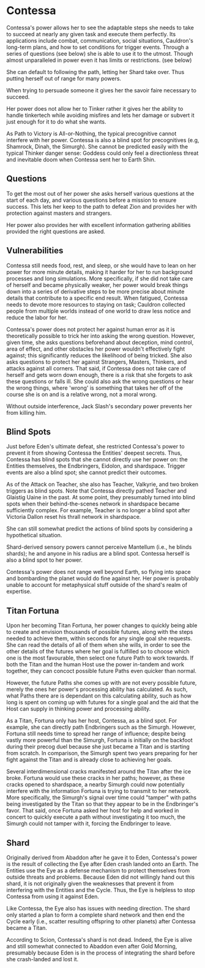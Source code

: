 # Contessa
Contessa's power allows her to see the adaptable steps she needs to take to succeed at nearly any given task and execute them perfectly. Its applications include combat, communication, social situations, Cauldron's long-term plans, and how to set conditions for trigger events. Through a series of questions (see below) she is able to use it to the utmost. Though almost unparalleled in power even it has limits or restrictions. (see below)

She can default to following the path, letting her Shard take over. Thus putting herself out of range for many powers.

When trying to persuade someone it gives her the savoir faire necessary to succeed.

Her power does not allow her to Tinker rather it gives her the ability to handle tinkertech while avoiding misfires and lets her damage or subvert it just enough for it to do what she wants.

As Path to Victory is All-or-Nothing, the typical precognitive cannot interfere with her power. Contessa is also a blind spot for precognitives (e.g, Shamrock, Dinah, the Simurgh). She cannot be predicted easily with the typical Thinker danger sense: Goddess could only feel a directionless threat and inevitable doom when Contessa sent her to Earth Shin.

## Questions
To get the most out of her power she asks herself various questions at the start of each day, and various questions before a mission to ensure success. This lets her keep to the path to defeat Zion and provides her with protection against masters and strangers.

Her power also provides her with excellent information gathering abilities provided the right questions are asked.

## Vulnerabilities
Contessa still needs food, rest, and sleep, or she would have to lean on her power for more minute details, making it harder for her to run background processes and long simulations. More specifically, if she did not take care of herself and became physically weaker, her power would break things down into a series of derivative steps to be more precise about minute details that contribute to a specific end result. When fatigued, Contessa needs to devote more resources to staying on task; Cauldron collected people from multiple worlds instead of one world to draw less notice and reduce the labor for her.

Contessa's power does not protect her against human error as it is theoretically possible to trick her into asking the wrong question. However, given time, she asks questions beforehand about deception, mind control, area of effect, and other obstacles her power wouldn't effectively fight against; this significantly reduces the likelihood of being tricked. She also asks questions to protect her against Strangers, Masters, Thinkers, and attacks against all corners. That said, if Contessa does not take care of herself and gets worn down enough, there is a risk that she forgets to ask these questions or falls ill. She could also ask the wrong questions or hear the wrong things, where 'wrong' is something that takes her off of the course she is on and is a relative wrong, not a moral wrong.

Without outside interference, Jack Slash's secondary power prevents her from killing him.

## Blind Spots
Just before Eden's ultimate defeat, she restricted Contessa's power to prevent it from showing Contessa the Entities' deepest secrets. Thus, Contessa has blind spots that she cannot directly use her power on: the Entities themselves, the Endbringers, Eidolon, and shardspace. Trigger events are also a blind spot; she cannot predict their outcomes.

As of the Attack on Teacher, she also has Teacher, Valkyrie, and two broken triggers as blind spots. Note that Contessa directly pathed Teacher and Glaistig Uaine in the past. At some point, they presumably turned into blind spots when their behind-the-scenes network in shardspace became sufficiently complex. For example, Teacher is no longer a blind spot after Victoria Dallon reset his thrall network in shardspace.

She can still somewhat predict the actions of blind spots by considering a hypothetical situation.

Shard-derived sensory powers cannot perceive Mantellum (i.e., he blinds shards); he and anyone in his radius are a blind spot. Contessa herself is also a blind spot to her power.

Contessa's power does not range well beyond Earth, so flying into space and bombarding the planet would do fine against her. Her power is probably unable to account for metaphysical stuff outside of the shard's realm of expertise.

## Titan Fortuna
Upon her becoming Titan Fortuna, her power changes to quickly being able to create and envision thousands of possible futures, along with the steps needed to achieve them, within seconds for any single goal she requests. She can read the details of all of them when she wills, in order to see the other details of the futures where her goal is fulfilled so to choose which one is the most favourable, then select one future Path to work towards. If both the Titan and the human Host use the power in-tandem and work together, they can concoct possible future Paths even quicker than normal.

However, the future Paths she comes up with are not every possible future, merely the ones her power's processing ability has calculated. As such, what Paths there are is dependant on this calculating ability, such as how long is spent on coming up with futures for a single goal and the aid that the Host can supply in thinking power and processing ability.

As a Titan, Fortuna only has her host, Contessa, as a blind spot. For example, she can directly path Endbringers such as the Simurgh. However, Fortuna still needs time to spread her range of influence; despite being vastly more powerful than the Simurgh, Fortuna is initially on the backfoot during their precog duel because she just became a Titan and is starting from scratch. In comparison, the Simurgh spent two years preparing for her fight against the Titan and is already close to achieving her goals.

Several interdimensional cracks manifested around the Titan after the ice broke. Fortuna would use these cracks in her paths; however, as these cracks opened to shardspace, a nearby Simurgh could now potentially interfere with the information Fortuna is trying to transmit to her network. More specifically, the Simurgh's signal over time could "tamper" with paths being investigated by the Titan so that they appear to be in the Endbringer's favor. That said, once Fortuna asked her host for help and worked in concert to quickly execute a path without investigating it too much, the Simurgh could not tamper with it, forcing the Endbringer to leave.

## Shard
Originally derived from Abaddon after he gave it to Eden, Contessa's power is the result of collecting the Eye after Eden crash landed onto an Earth. The Entities use the Eye as a defense mechanism to protect themselves from outside threats and problems. Because Eden did not willingly hand out this shard, it is not originally given the weaknesses that prevent it from interfering with the Entities and the Cycle. Thus, the Eye is helpless to stop Contessa from using it against Eden.

Like Contessa, the Eye also has issues with needing direction. The shard only started a plan to form a complete shard network and then end the Cycle early (i.e., scatter resulting offspring to other planets) after Contessa became a Titan.

According to Scion, Contessa's shard is not dead. Indeed, the Eye is alive and still somewhat connected to Abaddon even after Gold Morning, presumably because Eden is in the process of integrating the shard before she crash-landed and lost it.
